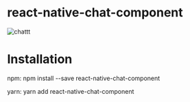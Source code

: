 # react-native-chat-component
![chattt](https://user-images.githubusercontent.com/28515389/98549683-368f1c80-22ac-11eb-9738-c81e7533a40e.PNG)
# Installation

npm: npm install --save react-native-chat-component

yarn: yarn add react-native-chat-component
